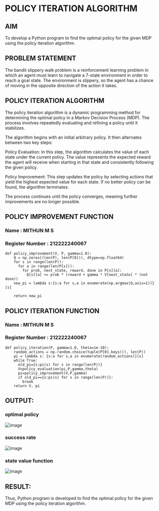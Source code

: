 # POLICY ITERATION ALGORITHM

## AIM
To develop a Python program to find the optimal policy for the given MDP using the policy iteration algorithm.
## PROBLEM STATEMENT
The bandit slippery walk problem is a reinforcement learning problem in which an agent must learn to navigate a 7-state environment in order to reach a goal state. The environment is slippery, so the agent has a chance of moving in the opposite direction of the action it takes.

## POLICY ITERATION ALGORITHM
The policy iteration algorithm is a dynamic programming method for determining the optimal policy in a Markov Decision Process (MDP). The process involves repeatedly evaluating and refining a policy until it stabilizes.

The algorithm begins with an initial arbitrary policy. It then alternates between two key steps:

Policy Evaluation: In this step, the algorithm calculates the value of each state under the current policy. The value represents the expected reward the agent will receive when starting in that state and consistently following the given policy.

Policy Improvement: This step updates the policy by selecting actions that yield the highest expected value for each state. If no better policy can be found, the algorithm terminates.

The process continues until the policy converges, meaning further improvements are no longer possible.

## POLICY IMPROVEMENT FUNCTION
### Name : MITHUN M S
### Register Number : 212222240067
```
def policy_improvement(V, P, gamma=1.0):
    Q = np.zeros((len(P), len(P[0])), dtype=np.float64)
    for s in range(len(P)):
      for a in range(len(P[s])):
        for prob, next_state, reward, done in P[s][a]:
          Q[s][a] += prob * (reward + gamma * V[next_state] * (not done))
    new_pi = lambda s:{s:a for s,a in enumerate(np.argmax(Q,axis=1))}[s]

    return new_pi
```

## POLICY ITERATION FUNCTION
### Name : MITHUN M S
### Register Number : 212222240067
```
def policy_iteration(P, gamma=1.0, theta=1e-10):
    random_actions = np.random.choice(tuple(P[0].keys()), len(P))
    pi = lambda s: {s:a for s,a in enumerate(random_actions)}[s]
    while True:
      old_pi={s:pi(s) for s in range(len(P))}
      V=policy_evaluation(pi,P,gamma,theta)
      pi=policy_improvement(V,P,gamma)
      if old_pi=={s:pi(s) for s in range(len(P))}:
        break
    return V, pi
```
## OUTPUT:
### optimal policy
![image](https://github.com/user-attachments/assets/2b4b6e65-cc19-4313-bf81-c553ddb9ecd7)

### success rate
![image](https://github.com/user-attachments/assets/984500db-a7a4-4b60-b4c3-9d5907051cd1)
### state value function
![image](https://github.com/user-attachments/assets/892c3ade-29d1-4792-a292-3f3354099302)


## RESULT:
Thus, Python program is developed to find the optimal policy for the given MDP using the policy iteration algorithm.

